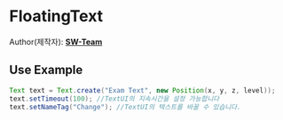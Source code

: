 # FloatingText
  
Author(제작자): **[SW-Team](https://github.com/SW-Team)**  

## Use Example
```java
Text text = Text.create("Exam Text", new Position(x, y, z, level));
text.setTimeout(100); //TextUI의 지속시간을 설정 가능합니다
text.setNameTag("Change"); //TextUI의 텍스트를 바꿀 수 있습니다.
```